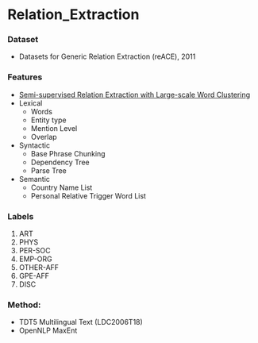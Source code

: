 # Relation_Extraction

### Dataset
* Datasets for Generic Relation Extraction (reACE), 2011

### Features
* [Semi-supervised Relation Extraction with Large-scale Word Clustering](https://www.aclweb.org/anthology/P11-1053.pdf)
* Lexical
  * Words
  * Entity type
  * Mention Level
  * Overlap
* Syntactic
  * Base Phrase Chunking
  * Dependency Tree
  * Parse Tree
* Semantic
  * Country Name List
  * Personal Relative Trigger Word List

### Labels
1. ART
2. PHYS
3. PER-SOC
4. EMP-ORG
5. OTHER-AFF
6. GPE-AFF
7. DISC

### Method:
* TDT5 Multilingual Text (LDC2006T18)
* OpenNLP MaxEnt
